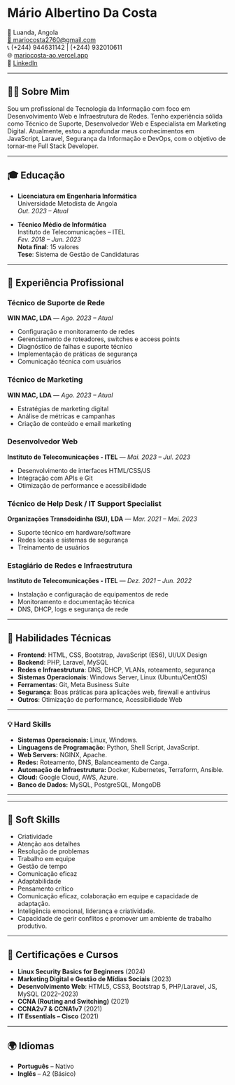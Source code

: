 
# Mário Albertino Da Costa

📍 Luanda, Angola  
[📧 mariocosta2760@gmail.com](mailto:mariocosta2760@gmail.com)  
📞 (+244) 944631142 | (+244) 932010611  
🌐 [mariocosta-ao.vercel.app](https://mariocosta-ao.vercel.app)  
🔗 [LinkedIn](https://www.linkedin.com/in/mariocosta-ao/)

---

## 👨‍💻 Sobre Mim

Sou um profissional de Tecnologia da Informação com foco em Desenvolvimento Web e Infraestrutura de Redes. Tenho experiência sólida como Técnico de Suporte, Desenvolvedor Web e Especialista em Marketing Digital. Atualmente, estou a aprofundar meus conhecimentos em JavaScript, Laravel, Segurança da Informação e DevOps, com o objetivo de tornar-me Full Stack Developer.

---

## 🎓 Educação

- **Licenciatura em Engenharia Informática**  
  Universidade Metodista de Angola  
  _Out. 2023 – Atual_

- **Técnico Médio de Informática**  
  Instituto de Telecomunicações – ITEL  
  _Fev. 2018 – Jun. 2023_  
  **Nota final**: 15 valores  
  **Tese**: Sistema de Gestão de Candidaturas

---

## 💼 Experiência Profissional

### Técnico de Suporte de Rede  

**WIN MAC, LDA** — _Ago. 2023 – Atual_  

- Configuração e monitoramento de redes
- Gerenciamento de roteadores, switches e access points
- Diagnóstico de falhas e suporte técnico
- Implementação de práticas de segurança
- Comunicação técnica com usuários

### Técnico de Marketing  

**WIN MAC, LDA** — _Ago. 2023 – Atual_  

- Estratégias de marketing digital
- Análise de métricas e campanhas
- Criação de conteúdo e email marketing

### Desenvolvedor Web  

**Instituto de Telecomunicações - ITEL** — _Mai. 2023 – Jul. 2023_  

- Desenvolvimento de interfaces HTML/CSS/JS
- Integração com APIs e Git
- Otimização de performance e acessibilidade

### Técnico de Help Desk / IT Support Specialist  

**Organizações Transdoidinha (SU), LDA** — _Mar. 2021 – Mai. 2023_  

- Suporte técnico em hardware/software
- Redes locais e sistemas de segurança
- Treinamento de usuários

### Estagiário de Redes e Infraestrutura  

**Instituto de Telecomunicações - ITEL** — _Dez. 2021 – Jun. 2022_  

- Instalação e configuração de equipamentos de rede
- Monitoramento e documentação técnica
- DNS, DHCP, logs e segurança de rede

---

## 🎯 Habilidades Técnicas

- **Frontend**: HTML, CSS, Bootstrap, JavaScript (ES6), UI/UX Design  
- **Backend**: PHP, Laravel, MySQL  
- **Redes e Infraestrutura**: DNS, DHCP, VLANs, roteamento, segurança  
- **Sistemas Operacionais**: Windows Server, Linux (Ubuntu/CentOS)  
- **Ferramentas**: Git, Meta Business Suite  
- **Segurança**: Boas práticas para aplicações web, firewall e antivírus  
- **Outros**: Otimização de performance, Acessibilidade Web

---

### 💡 Hard Skills

- **Sistemas Operacionais:** Linux, Windows.
- **Linguagens de Programação:** Python, Shell Script, JavaScript.
- **Web Servers:** NGINX, Apache.
- **Redes:** Roteamento, DNS, Balanceamento de Carga.
- **Automação de Infraestrutura:** Docker, Kubernetes, Terraform, Ansible.
- **Cloud:** Google Cloud, AWS, Azure.
- **Banco de Dados:** MySQL, PostgreSQL, MongoDB

---

---

## 🧠 Soft Skills

- Criatividade  
- Atenção aos detalhes  
- Resolução de problemas  
- Trabalho em equipe  
- Gestão de tempo  
- Comunicação eficaz  
- Adaptabilidade  
- Pensamento crítico  
- Comunicação eficaz, colaboração em equipe e capacidade de adaptação.
- Inteligência emocional, liderança e criatividade.
- Capacidade de gerir conflitos e promover um ambiente de trabalho produtivo.

---

## 📜 Certificações e Cursos

- **Linux Security Basics for Beginners** (2024)  
- **Marketing Digital e Gestão de Mídias Sociais** (2023)  
- **Desenvolvimento Web**: HTML5, CSS3, Bootstrap 5, PHP/Laravel, JS, MySQL (2022–2023)  
- **CCNA (Routing and Switching)** (2021)  
- **CCNA2v7 & CCNA1v7** (2021)  
- **IT Essentials – Cisco** (2021)

---

## 🌍 Idiomas

- **Português** – Nativo  
- **Inglês** – A2 (Básico)
